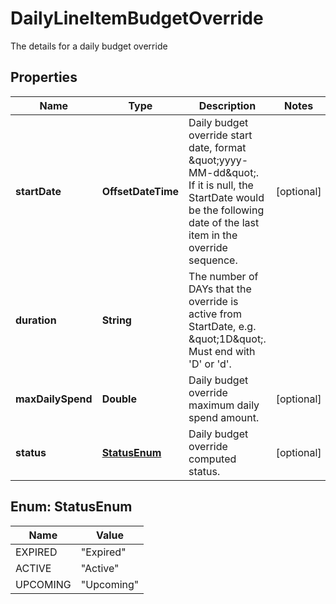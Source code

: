 

# DailyLineItemBudgetOverride

The details for a daily budget override

## Properties

| Name | Type | Description | Notes |
|------------ | ------------- | ------------- | -------------|
|**startDate** | **OffsetDateTime** | Daily budget override start date, format \&quot;yyyy-MM-dd\&quot;. If it is null, the StartDate would be the following date of the last item in the override sequence. |  [optional] |
|**duration** | **String** | The number of DAYs that the override is active from StartDate, e.g. \&quot;1D\&quot;. Must end with &#39;D&#39; or &#39;d&#39;. |  |
|**maxDailySpend** | **Double** | Daily budget override maximum daily spend amount. |  [optional] |
|**status** | [**StatusEnum**](#StatusEnum) | Daily budget override computed status. |  [optional] |



## Enum: StatusEnum

| Name | Value |
|---- | -----|
| EXPIRED | &quot;Expired&quot; |
| ACTIVE | &quot;Active&quot; |
| UPCOMING | &quot;Upcoming&quot; |



